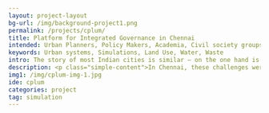```yaml
---
layout: project-layout
bg-url: /img/background-project1.png
permalink: /projects/cplum/
title: Platform for Integrated Governance in Chennai
intended: Urban Planners, Policy Makers, Academia, Civil society groups
keywords: Urban systems, Simulations, Land Use, Water, Waste
intro: The story of most Indian cities is similar — on the one hand is rapid development and growth, and on the other scarce resources under extreme pressure, both from internal demand and environmental changes.
description: <p class="simple-content">In Chennai, these challenges were evident after the deluge in November-December 2015, the cyclone in December 2016, and the drought of 2017.</p><p class="simple-content">How can more integrated and actionable strategies be developed to meet these interconnected challenges? How can we create a platform for different stakeholders to come together to plan for a resilient future in a participatory manner? These are the questions we pursue in the project ‘A Platform Integrated Urban Governance in Metropolitan Chennai&#58; Developing Resilience Scenarios and Strategies Through Simulation and Gaming’. We propose to create a simulation-based tool that allows for testing future scenarios to create a more resilient future for Chennai.</p><p class="simple-content">The project is a collaboration between Fields of View; Tamil Nadu State Land Use Board, Government of Tamil Nadu; Center for Urbanization, Buildings & Environment (CUBE) at IIT-Madras; and Okapi Research. Our efforts in this project are supported by Sir Dorabji Tata Trust.
img1: /img/cplum-img-1.jpg
ide: cplum
categories: project
tag: simulation
---
```

